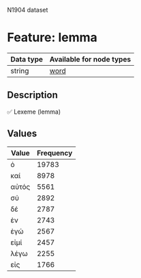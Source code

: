 <p>N1904 dataset</p>

<h1>Feature: lemma</h1>

<table>
<thead>
<tr>
  <th>Data type</th>
  <th>Available for node types</th>
</tr>
</thead>
<tbody>
<tr>
  <td>string</td>
  <td><A HREF="featurebynodetype.md#word">word</A></td>
</tr>
</tbody>
</table>

<h2>Description</h2>

<p>✅ Lexeme (lemma)</p>

<h2>Values</h2>

<table>
<thead>
<tr>
  <th>Value</th>
  <th>Frequency</th>
</tr>
</thead>
<tbody>
<tr>
  <td>ὁ</td>
  <td>19783</td>
</tr>
<tr>
  <td>καί</td>
  <td>8978</td>
</tr>
<tr>
  <td>αὐτός</td>
  <td>5561</td>
</tr>
<tr>
  <td>σύ</td>
  <td>2892</td>
</tr>
<tr>
  <td>δέ</td>
  <td>2787</td>
</tr>
<tr>
  <td>ἐν</td>
  <td>2743</td>
</tr>
<tr>
  <td>ἐγώ</td>
  <td>2567</td>
</tr>
<tr>
  <td>εἰμί</td>
  <td>2457</td>
</tr>
<tr>
  <td>λέγω</td>
  <td>2255</td>
</tr>
<tr>
  <td>εἰς</td>
  <td>1766</td>
</tr>
</tbody>
</table>
